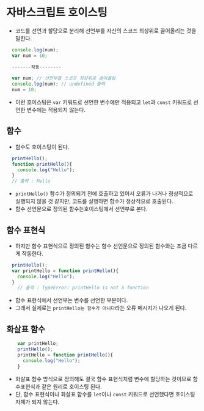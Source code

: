# 자바스크립트 호이스팅
- 코드를 선언과 할당으로 분리해 선언부를 자신의 스코프 최상위로 끌어올리는 것을 말한다. 

```JavaScript
  console.log(num);
  var num = 10;
  
  -------작동--------
  
  var num; // 선언부를 스코프 최상위로 끌어올림
  console.log(num); // undefined 출력
  num = 10;
```
- 이런 호이스팅은 ```var``` 키워드로 선언한 변수에만 적용되고 ```let```과 ```const``` 키워드로 선언한 변수에는 적용되지 않는다.

## 함수
- 함수도 호이스팅이 된다. 
```JavaScript
  printHello();
  function printHello(){
    console.log("Hello");
  }
  // 출력 : Hello
```
- ```printHello()``` 함수가 정의되기 전에 호출하고 있어서 오류가 나거나 정상적으로 실행되지 않을 것 같지만, 코드를 실행하면 함수가 정상적으로 호출된다.
- 함수 선언문으로 정의된 함수는호이스팅에서 선언부로 본다. 

## 함수 표현식
- 하지만 함수 표현식으로 정의된 함수는 함수 선언문으로 정의된 함수와는 조금 다르게 작동한다. 
```JavaScript
  printHello(); 
  var printHello = function printHello(){ 
    console.log("Hello");
  }
    // 출력 : TypeError: printHello is not a function
```
- 함수 표현식에서 선언부는 변수를 선언한 부분이다. 
- 그래서 실제로는 ```printHello는 함수가 아니다```라는 오류 메시지가 나오게 된다.

## 화살표 함수
```JavaScript
    var printHello;
    printHello();
    printHello = function printHello(){ 
      console.log("Hello");
    }
```
- 화살표 함수 방식으로 정의해도 결국 함수 표현식처럼 변수에 할당하는 것이므로 함수표현식과 같은 원리로 호이스팅 된다. 
- 단, 함수 표현식이나 화살표 함수를 ```let```이나 ```const``` 키워드로 선언했다면 호이스팅 자체가 되지 않는다. 
